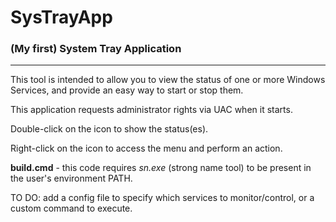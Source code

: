 # SysTrayApp

### (My first) System Tray Application
---
This tool is intended to allow you to view the status of one or more Windows Services, and provide an easy way to start or stop them.

This application requests administrator rights via UAC when it starts.

Double-click on the icon to show the status(es).

Right-click on the icon to access the menu and perform an action.

**build.cmd** - this code requires *sn.exe* (strong name tool) to be present in the user's environment PATH.

TO DO: add a config file to specify which services to monitor/control, or a custom command to execute.
